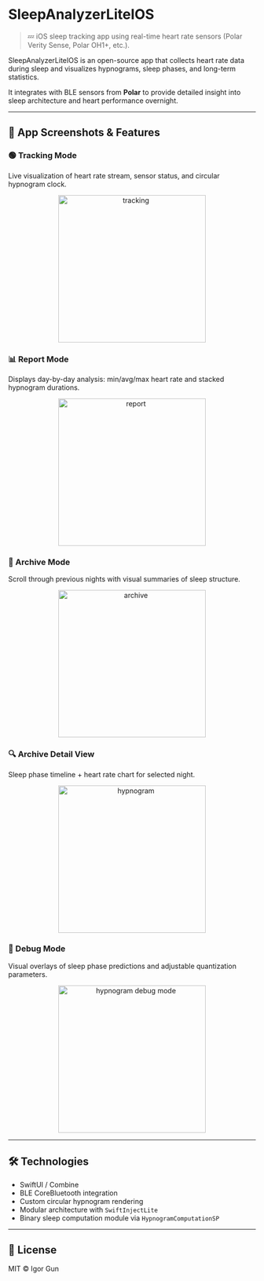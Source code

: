 # SleepAnalyzerLiteIOS

> 💤 iOS sleep tracking app using real-time heart rate sensors (Polar Verity Sense, Polar OH1+, etc.).

SleepAnalyzerLiteIOS is an open-source app that collects heart rate data during sleep and visualizes hypnograms, sleep phases, and long-term statistics.

It integrates with BLE sensors from **Polar** to provide detailed insight into sleep architecture and heart performance overnight.

---

## 📲 App Screenshots & Features

### 🟢 Tracking Mode
Live visualization of heart rate stream, sensor status, and circular hypnogram clock.
<div align="center">
    <img src="Screenshots/sa_tracking.png" alt="tracking" width="300"/>
</div>

### 📊 Report Mode
Displays day-by-day analysis: min/avg/max heart rate and stacked hypnogram durations.
<div align="center">
    <img src="Screenshots/sa_report.png" alt="report" width="300"/>
</div>

### 📁 Archive Mode
Scroll through previous nights with visual summaries of sleep structure.
<div align="center">
    <img src="Screenshots/sa_archive.png" alt="archive" width="300"/>
</div>

### 🔍 Archive Detail View
Sleep phase timeline + heart rate chart for selected night.
<div align="center">
    <img src="Screenshots/sa_hypnogram.png" alt="hypnogram" width="300"/>
</div>

### 🧪 Debug Mode
Visual overlays of sleep phase predictions and adjustable quantization parameters.
<div align="center">
    <img src="Screenshots/sa_hypnogram_debug_mode.png" alt="hypnogram debug mode" width="300"/>
</div>

---

## 🛠 Technologies
- SwiftUI / Combine
- BLE CoreBluetooth integration
- Custom circular hypnogram rendering
- Modular architecture with `SwiftInjectLite`
- Binary sleep computation module via `HypnogramComputationSP`

---

## 📄 License
MIT © Igor Gun